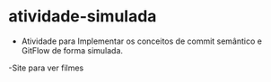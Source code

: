 # atividade-simulada

- Atividade para Implementar os conceitos de commit semântico e GitFlow de forma simulada.

-Site para ver filmes

